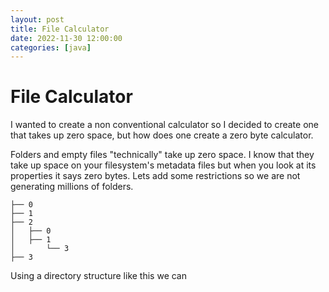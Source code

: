 ```yaml
---
layout: post
title: File Calculator
date: 2022-11-30 12:00:00
categories: [java]
---
```


# File Calculator
I wanted to create a non conventional calculator so I decided to create one that takes up zero space, but how does one create a zero byte calculator.

Folders and empty files "technically" take up zero space. I know that they take up space on your filesystem's metadata files but when you look at its properties it says zero bytes. Lets add some restrictions so we are not generating millions of folders.

```
├── 0
├── 1
├── 2
│   ├── 0
│   ├── 1
│       └── 3
├── 3
```

Using a directory structure like this we can 